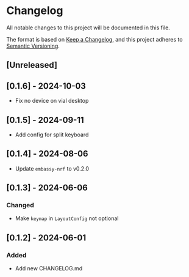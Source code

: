 # Changelog

All notable changes to this project will be documented in this file.

The format is based on [Keep a Changelog](https://keepachangelog.com/en/1.1.0/),
and this project adheres to [Semantic Versioning](https://semver.org/spec/v2.0.0.html).

## [Unreleased]

## [0.1.6] - 2024-10-03

- Fix no device on vial desktop

## [0.1.5] - 2024-09-11

- Add config for split keyboard

## [0.1.4] - 2024-08-06

- Update `embassy-nrf` to v0.2.0

## [0.1.3] - 2024-06-06

### Changed

- Make `keymap` in `LayoutConfig` not optional

## [0.1.2] - 2024-06-01

### Added

- Add new CHANGELOG.md
